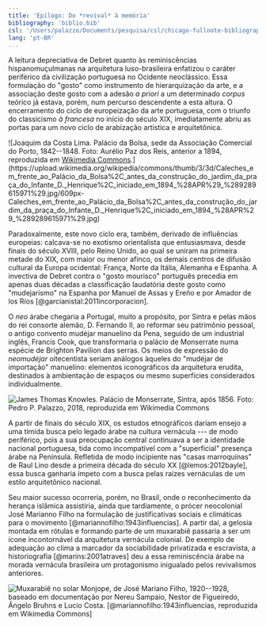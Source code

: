 ```yaml
---
title: 'Epílogo: Do *revival* à memória'
bibliography: 'biblio.bib'
csl: '/Users/palazzo/Documents/pesquisa/csl/chicago-fullnote-bibliography.csl'
lang: 'pt-BR'
...
```


A leitura depreciativa de Debret quanto às reminiscências
hispanomuçulmanas na arquitetura luso-brasileira enfatizou
o caráter periférico da civilização portuguesa no Ocidente
neoclássico.
Essa formulação do "gosto" como instrumento de
hierarquização da arte, e a associação deste gosto com
a adesão *a priori* a um determinado *corpus* teórico já
estava, porém, num percurso descendente a esta altura.
O encerramento do ciclo de europeização da arte portuguesa,
com o triunfo do classicismo *à francesa* no início do
século XIX, imediatamente abriu as portas para um novo
ciclo de arabização artística e arquitetônica.

![Joaquim da Costa Lima. Palácio da Bolsa, sede da
Associação Comercial do Porto, 1842--1848. Foto: Aurélio Paz
dos Reis, anterior a
1894, reproduzida em [Wikimedia
Commons]('https://commons.wikimedia.org/wiki/File:Caleches_em_frente_ao_Palácio_da_Bolsa,_antes_da_construção_do_jardim_da_praça_do_Infante_D._Henrique,_iniciado_em_1894_(APR)_(9289615971).jpg').](https://upload.wikimedia.org/wikipedia/commons/thumb/3/3d/Caleches_em_frente_ao_Palácio_da_Bolsa%2C_antes_da_construção_do_jardim_da_praça_do_Infante_D._Henrique%2C_iniciado_em_1894_%28APR%29_%289289615971%29.jpg/609px-Caleches_em_frente_ao_Palácio_da_Bolsa%2C_antes_da_construção_do_jardim_da_praça_do_Infante_D._Henrique%2C_iniciado_em_1894_%28APR%29_%289289615971%29.jpg)

Paradoxalmente, este novo ciclo era, também, derivado de
influências europeias:
calcava-se no exotismo orientalista que entusiasmava, desde
finais do século XVIII, pelo Reino Unido, ao qual se uniram
na primeira metade do XIX, com maior ou menor afinco, 
os demais centros de difusão cultural da Europa ocidental:
França, Norte da Itália, Alemanha e Espanha.
A invectiva de Debret contra o "gosto mourisco" português
precedia em apenas duas décadas a classificação
laudatória deste gosto como "mudejarismo" na Espanha por
Manuel de Assas y Ereño e por Amador de los Ríos
[@garcianistal:2011incorporacion].

O *neo* árabe chegaria a Portugal, muito a propósito, por
Sintra e pelas mãos do rei consorte alemão, D. Fernando II,
ao reformar seu patrimônio pessoal, o antigo convento
mudéjar manuelino da Pena, seguido de um industrial inglês,
Francis Cook, que transformaria o palácio de Monserrate numa
espécie de Brighton Pavilion das serras.
Os meios de expressão do *neomudéjar* oitecentista seriam
análogos àqueles do "mudéjar de importação" manuelino:
elementos iconográficos da arquitetura erudita, destinados
à ambientação de espaços ou mesmo superfícies considerados
individualmente.

![James Thomas Knowles. Palácio de Monserrate, Sintra, após
1856. Foto: Pedro P. Palazzo, 2018, reproduzida em [Wikimedia
Commons]()]()

A partir de finais do século XIX, os estudos etnográficos
dariam ensejo a uma tímida busca pelo legado árabe na
cultura vernácula --- de modo periférico, pois a sua
preocupação central continuava a ser a identidade nacional
portuguesa, tida como incompatível com a "superficial"
presença árabe na Península.
Refletida de modo incipiente nas "casas marroquinas" de Raul
Lino desde a primeira década do século XX
[@lemos:2012bayle],
essa busca ganharia ímpeto com a busca pelas raízes
vernáculas de um estilo arquitetônico nacional.

Seu maior sucesso ocorreria, porém, no Brasil, 
onde o reconhecimento da herança islâmica assistiria, ainda
que tardiamente, o prócer neocolonial José Marianno Filho na
formulação de justificativas sociais e climáticas para
o movimento [@mariannofilho:1943influencias].
A partir daí, a gelosia montada em rótulas e formando parte
de um muxarabiê passaria a ser um ícone incontornável da
arquitetura vernácula colonial.
De exemplo de adequação ao clima a marcador da sociabilidade
privatizada e escravista, a historiografia [@marins:2001atraves]
deu a essa reminiscência árabe na morada vernácula
brasileira um protagonismo inigualado pelos revivalismos
anteriores.

![Muxarabiê no solar Monjope, de José Mariano Filho,
1920--1928, baseado em documentação por Nereu Sampaio,
Nestor de Figueiredo, Ângelo Bruhns e Lucio Costa.
[@mariannofilho:1943influencias, reproduzida em [Wikimedia
Commons](http://commons.wikimedia.org/wiki/File:Marianno_Filho_1943_Influencias_mu%C3%A7ulmanas_na_architectura_tradicional_Monjope.tif)]](https://upload.wikimedia.org/wikipedia/commons/thumb/5/5c/Marianno_Filho_1943_Influencias_muçulmanas_na_architectura_tradicional_Monjope.tif/lossy-page1-366px-Marianno_Filho_1943_Influencias_muçulmanas_na_architectura_tradicional_Monjope.tif.jpg)

